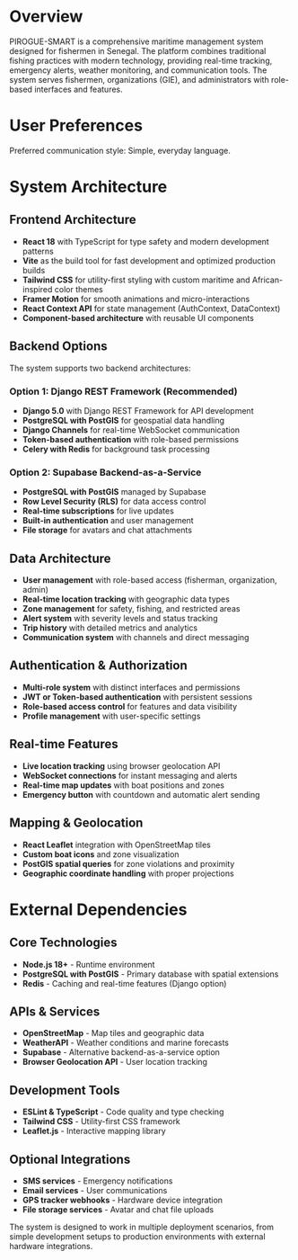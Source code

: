 # Overview

PIROGUE-SMART is a comprehensive maritime management system designed for fishermen in Senegal. The platform combines traditional fishing practices with modern technology, providing real-time tracking, emergency alerts, weather monitoring, and communication tools. The system serves fishermen, organizations (GIE), and administrators with role-based interfaces and features.

# User Preferences

Preferred communication style: Simple, everyday language.

# System Architecture

## Frontend Architecture
- **React 18** with TypeScript for type safety and modern development patterns
- **Vite** as the build tool for fast development and optimized production builds
- **Tailwind CSS** for utility-first styling with custom maritime and African-inspired color themes
- **Framer Motion** for smooth animations and micro-interactions
- **React Context API** for state management (AuthContext, DataContext)
- **Component-based architecture** with reusable UI components

## Backend Options
The system supports two backend architectures:

### Option 1: Django REST Framework (Recommended)
- **Django 5.0** with Django REST Framework for API development
- **PostgreSQL with PostGIS** for geospatial data handling
- **Django Channels** for real-time WebSocket communication
- **Token-based authentication** with role-based permissions
- **Celery with Redis** for background task processing

### Option 2: Supabase Backend-as-a-Service
- **PostgreSQL with PostGIS** managed by Supabase
- **Row Level Security (RLS)** for data access control
- **Real-time subscriptions** for live updates
- **Built-in authentication** and user management
- **File storage** for avatars and chat attachments

## Data Architecture
- **User management** with role-based access (fisherman, organization, admin)
- **Real-time location tracking** with geographic data types
- **Zone management** for safety, fishing, and restricted areas
- **Alert system** with severity levels and status tracking
- **Trip history** with detailed metrics and analytics
- **Communication system** with channels and direct messaging

## Authentication & Authorization
- **Multi-role system** with distinct interfaces and permissions
- **JWT or Token-based authentication** with persistent sessions
- **Role-based access control** for features and data visibility
- **Profile management** with user-specific settings

## Real-time Features
- **Live location tracking** using browser geolocation API
- **WebSocket connections** for instant messaging and alerts
- **Real-time map updates** with boat positions and zones
- **Emergency button** with countdown and automatic alert sending

## Mapping & Geolocation
- **React Leaflet** integration with OpenStreetMap tiles
- **Custom boat icons** and zone visualization
- **PostGIS spatial queries** for zone violations and proximity
- **Geographic coordinate handling** with proper projections

# External Dependencies

## Core Technologies
- **Node.js 18+** - Runtime environment
- **PostgreSQL with PostGIS** - Primary database with spatial extensions
- **Redis** - Caching and real-time features (Django option)

## APIs & Services
- **OpenStreetMap** - Map tiles and geographic data
- **WeatherAPI** - Weather conditions and marine forecasts
- **Supabase** - Alternative backend-as-a-service option
- **Browser Geolocation API** - User location tracking

## Development Tools
- **ESLint & TypeScript** - Code quality and type checking
- **Tailwind CSS** - Utility-first CSS framework
- **Leaflet.js** - Interactive mapping library

## Optional Integrations
- **SMS services** - Emergency notifications
- **Email services** - User communications
- **GPS tracker webhooks** - Hardware device integration
- **File storage services** - Avatar and chat file uploads

The system is designed to work in multiple deployment scenarios, from simple development setups to production environments with external hardware integrations.